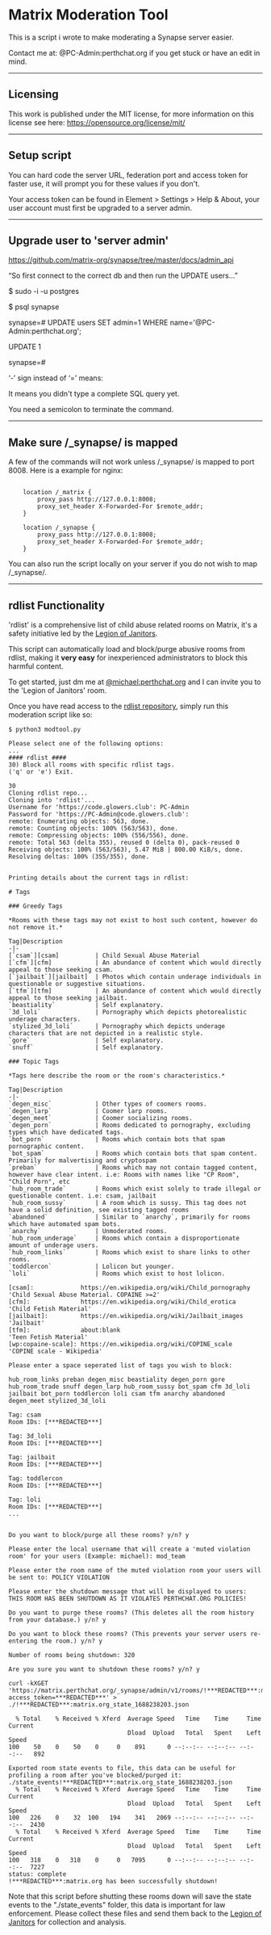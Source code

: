 
# Matrix Moderation Tool


This is a script i wrote to make moderating a Synapse server easier.

Contact me at: @PC-Admin:perthchat.org if you get stuck or have an edit in mind.

***
## Licensing

This work is published under the MIT license, for more information on this license see here: https://opensource.org/license/mit/

***
## Setup script

You can hard code the server URL, federation port and access token for faster use, it will prompt you for these values if you don't.

Your access token can be found in Element > Settings > Help & About, your user account must first be upgraded to a server admin.

***
## Upgrade user to 'server admin'

https://github.com/matrix-org/synapse/tree/master/docs/admin_api

“So first connect to the correct db and then run the UPDATE users...”

$ sudo -i -u postgres

$ psql synapse

synapse=# UPDATE users SET admin=1 WHERE name='@PC-Admin:perthchat.org';

UPDATE 1

synapse=# 

‘-’ sign instead of ‘=’ means:

It means you didn't type a complete SQL query yet.

You need a semicolon to terminate the command.

***
## Make sure /_synapse/ is mapped

A few of the commands will not work unless /_synapse/ is mapped to port 8008. Here is a example for nginx:

```

    location /_matrix {
        proxy_pass http://127.0.0.1:8008;
        proxy_set_header X-Forwarded-For $remote_addr;
    }

    location /_synapse {
        proxy_pass http://127.0.0.1:8008;
        proxy_set_header X-Forwarded-For $remote_addr;
    }

```

You can also run the script locally on your server if you do not wish to map /_synapse/.

***
## rdlist Functionality

'rdlist' is a comprehensive list of child abuse related rooms on Matrix, it's a safety initiative led by the [Legion of Janitors](https://matrix.to/#/#janitors:glowers.club).

This script can automatically load and block/purge abusive rooms from rdlist, making it **very easy** for inexperienced administrators to block this harmful content.

To get started, just dm me at [@michael:perthchat.org](https://matrix.to/#/@michael:perthchat.org) and I can invite you to the 'Legion of Janitors' room.

Once you have read access to the [rdlist repository](https://code.glowers.club/loj/rdlist), simply run this moderation script like so:
```
$ python3 modtool.py 

Please select one of the following options:
...
#### rdlist ####
30) Block all rooms with specific rdlist tags.
('q' or 'e') Exit.

30
Cloning rdlist repo...
Cloning into 'rdlist'...
Username for 'https://code.glowers.club': PC-Admin
Password for 'https://PC-Admin@code.glowers.club': 
remote: Enumerating objects: 563, done.
remote: Counting objects: 100% (563/563), done.
remote: Compressing objects: 100% (556/556), done.
remote: Total 563 (delta 355), reused 0 (delta 0), pack-reused 0
Receiving objects: 100% (563/563), 5.47 MiB | 800.00 KiB/s, done.
Resolving deltas: 100% (355/355), done.


Printing details about the current tags in rdlist:

# Tags

### Greedy Tags

*Rooms with these tags may not exist to host such content, however do not remove it.*

Tag|Description
-|-
[`csam`][csam]          | Child Sexual Abuse Material
[`cfm`][cfm]            | An abundance of content which would directly appeal to those seeking csam.
[`jailbait`][jailbait]  | Photos which contain underage individuals in questionable or suggestive situations.
[`tfm`][tfm]            | An abundance of content which would directly appeal to those seeking jailbait.
`beastiality`           | Self explanatory.
`3d_loli`               | Pornography which depicts photorealistic underage characters.
`stylized_3d_loli`      | Pornography which depicts underage characters that are not depicted in a realistic style.
`gore`                  | Self explanatory.
`snuff`                 | Self explanatory.

### Topic Tags

*Tags here describe the room or the room's characteristics.*

Tag|Description
-|-
`degen_misc`            | Other types of coomers rooms.
`degen_larp`            | Coomer larp rooms.
`degen_meet`            | Coomer socializing rooms.
`degen_porn`            | Rooms dedicated to pornography, excluding types which have dedicated tags.
`bot_porn`              | Rooms which contain bots that spam pornographic content.
`bot_spam`              | Rooms which contain bots that spam content. Primarily for malvertising and cryptospam
`preban`                | Rooms which may not contain tagged content, however have clear intent. i.e: Rooms with names like "CP Room", "Child Porn", etc
`hub_room_trade`        | Rooms which exist solely to trade illegal or questionable content. i.e: csam, jailbait
`hub_room_sussy`        | A room which is sussy. This tag does not have a solid definition, see existing tagged rooms
`abandoned`             | Similar to `anarchy`, primarily for rooms which have automated spam bots.
`anarchy`               | Unmoderated rooms.
`hub_room_underage`     | Rooms which contain a disproportionate amount of underage users.
`hub_room_links`        | Rooms which exist to share links to other rooms.
`toddlercon`            | Lolicon but younger.
`loli`                  | Rooms which exist to host lolicon.

[csam]:             https://en.wikipedia.org/wiki/Child_pornography 'Child Sexual Abuse Material. COPAINE >=2'
[cfm]:              https://en.wikipedia.org/wiki/Child_erotica     'Child Fetish Material'
[jailbait]:         https://en.wikipedia.org/wiki/Jailbait_images   'Jailbait'
[tfm]:              about:blank                                     'Teen Fetish Material'
[wp:copaine-scale]: https://en.wikipedia.org/wiki/COPINE_scale      'COPINE scale - Wikipedia'

Please enter a space seperated list of tags you wish to block:

hub_room_links preban degen_misc beastiality degen_porn gore hub_room_trade snuff degen_larp hub_room_sussy bot_spam cfm 3d_loli jailbait bot_porn toddlercon loli csam tfm anarchy abandoned degen_meet stylized_3d_loli

Tag: csam
Room IDs: [***REDACTED***]

Tag: 3d_loli
Room IDs: [***REDACTED***]

Tag: jailbait
Room IDs: [***REDACTED***]

Tag: toddlercon
Room IDs: [***REDACTED***]

Tag: loli
Room IDs: [***REDACTED***]
...


Do you want to block/purge all these rooms? y/n? y

Please enter the local username that will create a 'muted violation room' for your users (Example: michael): mod_team

Please enter the room name of the muted violation room your users will be sent to: POLICY VIOLATION

Please enter the shutdown message that will be displayed to users: THIS ROOM HAS BEEN SHUTDOWN AS IT VIOLATES PERTHCHAT.ORG POLICIES!

Do you want to purge these rooms? (This deletes all the room history from your database.) y/n? y

Do you want to block these rooms? (This prevents your server users re-entering the room.) y/n? y

Number of rooms being shutdown: 320

Are you sure you want to shutdown these rooms? y/n? y

curl -kXGET 'https://matrix.perthchat.org/_synapse/admin/v1/rooms/!***REDACTED***:matrix.org/state?access_token=***REDACTED***' > ./!***REDACTED***:matrix.org_state_1688238203.json

  % Total    % Received % Xferd  Average Speed   Time    Time     Time  Current
                                 Dload  Upload   Total   Spent    Left  Speed
100    50    0    50    0     0    891      0 --:--:-- --:--:-- --:--:--   892

Exported room state events to file, this data can be useful for profiling a room after you've blocked/purged it: ./state_events!***REDACTED***:matrix.org_state_1688238203.json
  % Total    % Received % Xferd  Average Speed   Time    Time     Time  Current
                                 Dload  Upload   Total   Spent    Left  Speed
100   226    0    32  100   194    341   2069 --:--:-- --:--:-- --:--:--  2430
  % Total    % Received % Xferd  Average Speed   Time    Time     Time  Current
                                 Dload  Upload   Total   Spent    Left  Speed
100   318    0   318    0     0   7095      0 --:--:-- --:--:-- --:--:--  7227
status: complete
!***REDACTED***:matrix.org has been successfully shutdown!
```

Note that this script before shutting these rooms down will save the state events to the "./state_events" folder, this data is important for law enforcement. Please collect these files and send them back to the [Legion of Janitors](https://matrix.to/#/#janitors:glowers.club) for collection and analysis.
